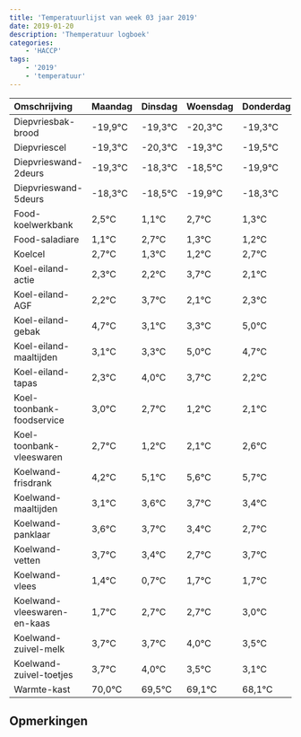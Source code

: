 ```yaml
---
title: 'Temperatuurlijst van week 03 jaar 2019'
date: 2019-01-20
description: 'Themperatuur logboek'
categories:
    - 'HACCP'
tags:
    - '2019'
    - 'temperatuur'
---
```

|Omschrijving|Maandag|Dinsdag|Woensdag|Donderdag|Vrijdag|Zaterdag|Zondag|
|:---|:---|:---|:---|:---|:---|:---|:---|
|Diepvriesbak-brood|-19,9°C|-19,3°C|-20,3°C|-19,3°C|-19,5°C|-20,9°C|-19,3°C|
|Diepvriescel|-19,3°C|-20,3°C|-19,3°C|-19,5°C|-20,9°C|-19,3°C|-20,7°C|
|Diepvrieswand-2deurs|-19,3°C|-18,3°C|-18,5°C|-19,9°C|-18,3°C|-19,7°C|-19,8°C|
|Diepvrieswand-5deurs|-18,3°C|-18,5°C|-19,9°C|-18,3°C|-19,7°C|-19,8°C|-18,3°C|
|Food-koelwerkbank|2,5°C|1,1°C|2,7°C|1,3°C|1,2°C|2,7°C|1,1°C|
|Food-saladiare|1,1°C|2,7°C|1,3°C|1,2°C|2,7°C|1,1°C|1,3°C|
|Koelcel|2,7°C|1,3°C|1,2°C|2,7°C|1,1°C|1,3°C|3,0°C|
|Koel-eiland-actie|2,3°C|2,2°C|3,7°C|2,1°C|2,3°C|4,0°C|3,7°C|
|Koel-eiland-AGF|2,2°C|3,7°C|2,1°C|2,3°C|4,0°C|3,7°C|2,2°C|
|Koel-eiland-gebak|4,7°C|3,1°C|3,3°C|5,0°C|4,7°C|3,2°C|4,1°C|
|Koel-eiland-maaltijden|3,1°C|3,3°C|5,0°C|4,7°C|3,2°C|4,1°C|4,6°C|
|Koel-eiland-tapas|2,3°C|4,0°C|3,7°C|2,2°C|3,1°C|3,6°C|3,7°C|
|Koel-toonbank-foodservice|3,0°C|2,7°C|1,2°C|2,1°C|2,6°C|2,7°C|2,4°C|
|Koel-toonbank-vleeswaren|2,7°C|1,2°C|2,1°C|2,6°C|2,7°C|2,4°C|1,7°C|
|Koelwand-frisdrank|4,2°C|5,1°C|5,6°C|5,7°C|5,4°C|4,7°C|5,7°C|
|Koelwand-maaltijden|3,1°C|3,6°C|3,7°C|3,4°C|2,7°C|3,7°C|3,7°C|
|Koelwand-panklaar|3,6°C|3,7°C|3,4°C|2,7°C|3,7°C|3,7°C|4,0°C|
|Koelwand-vetten|3,7°C|3,4°C|2,7°C|3,7°C|3,7°C|4,0°C|3,5°C|
|Koelwand-vlees|1,4°C|0,7°C|1,7°C|1,7°C|2,0°C|1,5°C|1,1°C|
|Koelwand-vleeswaren-en-kaas|1,7°C|2,7°C|2,7°C|3,0°C|2,5°C|2,1°C|1,1°C|
|Koelwand-zuivel-melk|3,7°C|3,7°C|4,0°C|3,5°C|3,1°C|2,1°C|3,0°C|
|Koelwand-zuivel-toetjes|3,7°C|4,0°C|3,5°C|3,1°C|2,1°C|3,0°C|3,7°C|
|Warmte-kast|70,0°C|69,5°C|69,1°C|68,1°C|69,0°C|69,7°C|68,0°C|

## Opmerkingen


